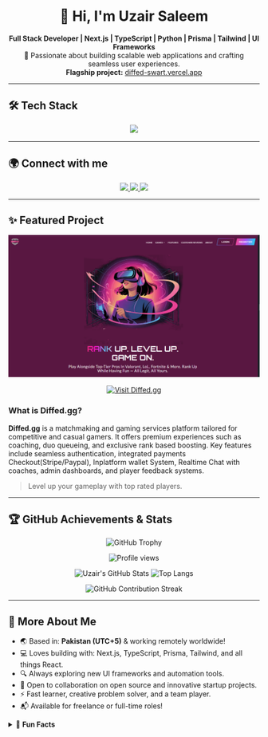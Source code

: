 <h1 align="center">
  👋 Hi, I'm Uzair Saleem
</h1>

<p align="center">
  <b>Full Stack Developer | Next.js | TypeScript | Python | Prisma | Tailwind | UI Frameworks</b>
  <br>
  🚀 Passionate about building scalable web applications and crafting seamless user experiences.<br>
  <b>Flagship project:</b> <a href="https://diffed-swart.vercel.app">diffed-swart.vercel.app</a>
</p>

---

## 🛠️ Tech Stack

<p align="center">
  <img src="https://skillicons.dev/icons?i=nextjs,react,typescript,nodejs,python,prisma,tailwind,redux,materialui,antdesign,git,vscode" />
</p>

---

## 🌍 Connect with me

<p align="center">
  <a href="https://www.linkedin.com/in/uzair-saleem-5a399825a/">
    <img src="https://img.shields.io/badge/LinkedIn-blue?logo=linkedin&logoColor=white" />
  </a>
  <a href="https://x.com/uzairsaleemdev">
    <img src="https://img.shields.io/badge/X-black?logo=x&logoColor=white" />
  </a>
  <a href="mailto:uzairsaleemdev@gmail.com">
    <img src="https://img.shields.io/badge/Gmail-D14836?logo=gmail&logoColor=white" />
  </a>
</p>

---

## ✨ Featured Project

<p align="center">
  <img src="project-diffed.png" alt="Screenshot of Diffed.gg Platform" width="600"/>
</p>

<p align="center">
  <a href="https://diffed-swart.vercel.app" target="_blank">
    <img src="https://img.shields.io/badge/Visit%20Live%20Site-Next.js-blue?style=for-the-badge&logo=vercel" alt="Visit Diffed.gg"/>
  </a>
</p>

### What is Diffed.gg?

**Diffed.gg** is a matchmaking and gaming services platform tailored for competitive and casual gamers. It offers premium experiences such as coaching, duo queueing, and exclusive rank based boosting. Key features include seamless authentication, integrated payments Checkout(Stripe/Paypal), Inplatform wallet System, Realtime Chat with coaches, admin dashboards, and player feedback systems.

> Level up your gameplay with top rated players.

---

## 🏆 GitHub Achievements & Stats

<p align="center">
  <img src="https://github-profile-trophy.vercel.app/?username=developeruzairsaleem&theme=radical&no-bg=true&no-frame=true&margin-w=10" alt="GitHub Trophy" />
</p>

<p align="center">
  <img src="https://komarev.com/ghpvc/?username=developeruzairsaleem&style=for-the-badge&color=blueviolet" alt="Profile views" />
</p>

<p align="center">
  <img src="https://github-readme-stats.vercel.app/api?username=developeruzairsaleem&show_icons=true&theme=tokyonight&hide_border=true&border_radius=20" alt="Uzair's GitHub Stats" height="180"/>
  <img src="https://github-readme-stats.vercel.app/api/top-langs/?username=developeruzairsaleem&layout=compact&theme=tokyonight&hide_border=true&border_radius=20" alt="Top Langs" height="180"/>
</p>

<p align="center">
  <img src="https://github-readme-streak-stats.herokuapp.com/?user=developeruzairsaleem&theme=tokyonight&hide_border=true&date_format=M%20j%5B%2C%20Y%5D&border_radius=20" alt="GitHub Contribution Streak" height="180"/>
</p>

---

## 🧩 More About Me

- 🌏 Based in: <b>Pakistan (UTC+5)</b> & working remotely worldwide!
- 💻 Loves building with: Next.js, TypeScript, Prisma, Tailwind, and all things React.
- 🔍 Always exploring new UI frameworks and automation tools.
- 🤝 Open to collaboration on open source and innovative startup projects.
- ⚡ Fast learner, creative problem solver, and a team player.
- 📬 Available for freelance or full-time roles!

<details>
<summary>🦄 <b>Fun Facts</b></summary>
<br>
<ul>
  <li>⚡ I love building developer tools and automations.</li>
  <li>🎧 Music, productivity, and code — my perfect trio.</li>
  <li>🌱 Always upskilling with the latest in tech.</li>
</ul>
</details>
